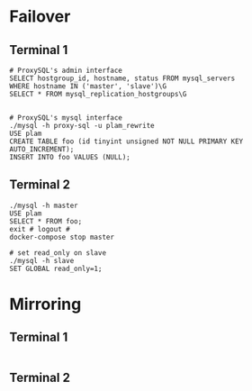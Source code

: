# Failover
## Terminal 1
```
# ProxySQL's admin interface
SELECT hostgroup_id, hostname, status FROM mysql_servers
WHERE hostname IN ('master', 'slave')\G
SELECT * FROM mysql_replication_hostgroups\G


# ProxySQL's mysql interface
./mysql -h proxy-sql -u plam_rewrite
USE plam
CREATE TABLE foo (id tinyint unsigned NOT NULL PRIMARY KEY AUTO_INCREMENT);
INSERT INTO foo VALUES (NULL);
```

## Terminal 2

```
./mysql -h master
USE plam
SELECT * FROM foo;
exit # logout #
docker-compose stop master

# set read_only on slave
./mysql -h slave
SET GLOBAL read_only=1;
```

# Mirroring
## Terminal 1

```

```

## Terminal 2

```

```
